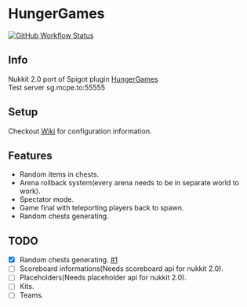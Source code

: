 # HungerGames
 
<a href="https://github.com/Extollite/HungerGames/actions?query=workflow%3A%22Maven%20Package%22">![GitHub Workflow Status](https://img.shields.io/github/workflow/status/Extollite/HungerGames/Maven%20Package?style=for-the-badge)</a>

## Info
Nukkit 2.0 port of Spigot plugin [HungerGames](https://bitbucket.org/ShaneBeeStudios/hungergames)<br>
Test server sg.mcpe.to:55555

## Setup
Checkout [Wiki](https://github.com/Extollite/HungerGames/wiki) for configuration information.

## Features
- Random items in chests.
- Arena rollback system(every arena needs to be in separate world to work).
- Spectator mode.
- Game final with teleporting players back to spawn.
- Random chests generating.

## TODO
- [x] Random chests generating. [#1](https://github.com/Extollite/HungerGames/pull/1)
- [ ] Scoreboard informations(Needs scoreboard api for nukkit 2.0). 
- [ ] Placeholders(Needs placeholder api for nukkit 2.0).
- [ ] Kits.
- [ ] Teams.
